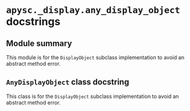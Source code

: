 # `apysc._display.any_display_object` docstrings

## Module summary

This module is for the `DisplayObject` subclass implementation to avoid an abstract method error.

## `AnyDisplayObject` class docstring

This class is for the `DisplayObject` subclass implementation to avoid an abstract method error.
